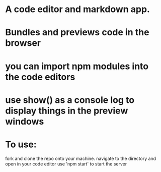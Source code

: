 # A code editor and markdown app.

# Bundles and previews code in the browser

# you can import npm modules into the code editors

# use show() as a console log to display things in the preview windows

# To use:

fork and clone the repo onto your machine.
navigate to the directory and open in your code editor
use 'npm start' to start the server

